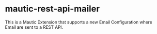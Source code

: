 # mautic-rest-api-mailer
This is a Mautic Extension that supports a new Email Configuration where Email are sent to a REST API. 
